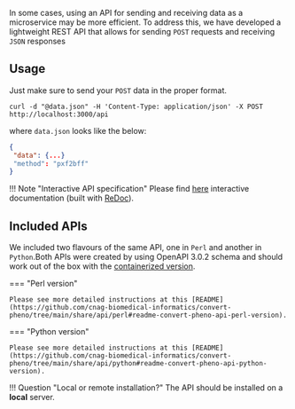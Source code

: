 In some cases, using an API for sending and receiving data as a microservice may be more efficient. To address this, we have developed a lightweight REST API that allows for sending `POST` requests and receiving `JSON` responses

## Usage

Just make sure to send your `POST` data in the proper format. 

`curl -d "@data.json" -H 'Content-Type: application/json' -X POST http://localhost:3000/api`

where `data.json` looks like the below:

```json
{
 "data": {...}
 "method": "pxf2bff"
}
```

!!! Note "Interactive API specification"
    Please find [here](redoc-static.html) interactive documentation (built with [ReDoc](https://redocly.github.io/redoc/)).

## Included APIs

We included two flavours of the same API, one in `Perl` and another in `Python`.Both APIs were created by using OpenAPI 3.0.2 schema and should work out of the box with the [containerized version](https://github.com/cnag-biomedical-informatics/convert-pheno#containerized).

=== "Perl version"

    Please see more detailed instructions at this [README](https://github.com/cnag-biomedical-informatics/convert-pheno/tree/main/share/api/perl#readme-convert-pheno-api-perl-version).

=== "Python version"

    Please see more detailed instructions at this [README](https://github.com/cnag-biomedical-informatics/convert-pheno/tree/main/share/api/python#readme-convert-pheno-api-python-version).

!!! Question "Local or remote installation?"
    The API should be installed on a **local** server.
